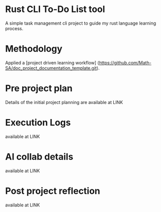 # Rust CLI To-Do List tool
A simple task management cli project to guide my rust language learning process. 

# Methodology 
Applied a [project driven learning workflow] (https://github.com/Math-SA/doc_project_documentation_template.git).

# Pre project plan
Details of the initial project planning are available at LINK

# Execution Logs
available at LINK

# AI collab details
available at LINK

# Post project reflection
available at LINK
